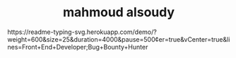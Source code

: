 <h1 align=center>mahmoud alsoudy</h1>
https://readme-typing-svg.herokuapp.com/demo/?weight=600&size=25&duration=4000&pause=500&center=true&vCenter=true&lines=Front+End+Developer;Bug+Bounty+Hunter
